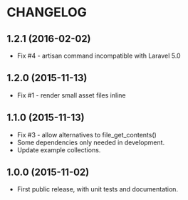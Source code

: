 CHANGELOG
=========

## 1.2.1 (2016-02-02)
 - Fix #4 - artisan command incompatible with Laravel 5.0

## 1.2.0 (2015-11-13)
 - Fix #1 - render small asset files inline

## 1.1.0 (2015-11-13)
 - Fix #3 - allow alternatives to file_get_contents()
 - Some dependencies only needed in development.
 - Update example collections.

## 1.0.0 (2015-11-02)
 - First public release, with unit tests and documentation.
